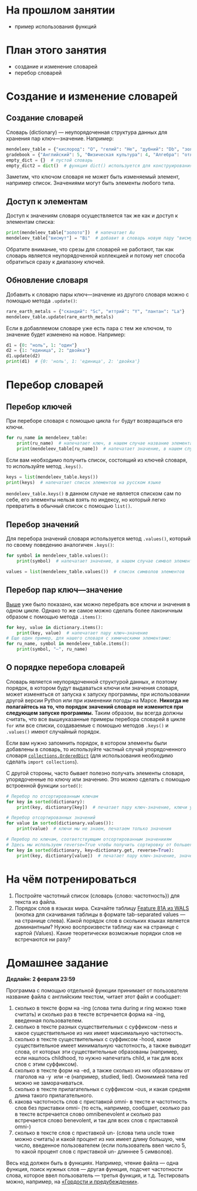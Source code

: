 # На прошлом занятии
* пример использования функций


# План этого занятия
* создание и изменение словарей
* перебор словарей


# Создание и изменение словарей

## Создание словарей

Словарь (dictionary) — неупорядоченная структура данных для хранения пар ключ—значение. Например:
```python
mendeleev_table = {"кислород": "O", "гелий": "He", "дубний": "Db", "золото": "Au"}  # ключ: значение
gradebook = {"Английский": 5, "Физическая культура": 4, "Алгебра": "отлично", "Геометрия": "неуд"}
empty_dict = {}  # пустой словарь
empty_dict2 = dict()  # функция dict() используется для конструирования словарей, аналог list для списков
```
Заметим, что ключом словаря не может быть изменяемый элемент, например список. Значениями могут быть элементы любого типа.

## Доступ к элементам

Доступ к значениям словаря осуществляется так же как и доступ к элементам списка:
```python
print(mendeleev_table["золото"])  # напечатает Au
mendeleev_table["висмут"] = "Bi"  # добавит в словарь новую пару "висмут": "Bi"
```

Обратите внимание, что срезы для словарей не работают, так как словарь является неупорядоченной коллекцией и потому нет способа обратиться сразу к диапазону ключей.

## Обновление словаря

Добавить к словарю пары ключ—значение из другого словаря можно с помощью метода `.update()`:
```python
rare_earth_metals = {"скандий": "Sc", "иттрий": "Y", "лантан": "La"}
mendeleev_table.update(rare_earth_metals)
```
Если в добавляемом словаре уже есть пара с тем же ключом, то значение будет изменено на новое. Например:
```python
d1 = {0: "ноль", 1: "один"}
d2 = {1: "единица", 2: "двойка"}
d1.update(d2)
print(d1)  # {0: 'ноль', 1: 'единица', 2: 'двойка'}
```

# Перебор словарей

## Перебор ключей

При переборе словаря с помощью цикла `for` будут возвращаться его ключи.
```python
for ru_name in mendeleev_table:
    print(ru_name)  # напечатает ключ, в нашем случае название элемента на русском
    print(mendeleev_table[ru_name])  # напечатает значение, в нашем случае символ элемента
```

Если вам необходимо получить список, состоящий из ключей словаря, то используйте метод `.keys()`.
```python
keys = list(mendeleev_table.keys())
print(keys)  # напечатает список элементов на русском языке
```

`mendeleev_table.keys()` в данном случае не является списком сам по себе, его элементы нельзя взять по индексу, но который легко превратить в обычный список с помощью `list()`.

## Перебор значений

Для перебора значений словаря используется метод `.values()`, который по своему поведению аналогичен `.keys()`:
```python
for symbol in mendeleev_table.values():
    print(symbol)  # напечатает значение, в нашем случае символ элемента

values = list(mendeleev_table.values())  # список символов элементов
```

## Перебор пар ключ—значение

[Выше](#Итерирование-ключей) уже было показано, как можно перебрать все ключи и значения в одном цикле. Однако то же самое можно сделать более лаконичным образом с помощью метода `.items()`:
```python
for key, value in dictionary.items():
    print(key, value)  # напечатает пару ключ—значение
# Еще один пример, для нашего словаря с химическими элементами:
for ru_name, symbol in mendeleev_table.items():
    print(symbol, "—", ru_name)
```

## О порядке перебора словарей

Словарь является неупорядоченной структурой данных, и поэтому порядок, в котором будут выдаваться ключи или значения словаря, может изменяться от запуска к запуску программы, при использовании другой версии Python или при изменении погоды на Марсе. **Никогда не полагайтесь на то, что порядок значений словаря не изменится при следующем запуске программы.** Таким образом, вы всегда должны считать, что все вышеуказанные примеры перебора словарей в цикле `for` или все списки, создаваемые с помощью методов `.keys()` и `.values()` имеют случайный порядок.

Если вам нужно запомнить порядок, в котором элементы были добавлены в словарь, то используйте частный случай упорядоченного словаря [`collections.OrderedDict`](https://docs.python.org/library/collections.html#collections.OrderedDict) (для использования необходимо сделать `import collections`).

С другой стороны, часто бывает полезно получать элементы словаря, упорядоченные по ключу или значению. Это можно сделать с помощью встроенной функции `sorted()`:
```python
# Перебор по отсортированным ключам
for key in sorted(dictionary):
    print(key, dictionary[key])  # печатает пару ключ-значение, ключи упорядочены

# Перебор отсортированных значений
for value in sorted(dictionary.values()):
    print(value)  # ключи мы не знаем, печатаем только значения

# Перебор по ключам, соответствующим отсортированным значенииям
# Здесь мы используем reverse=True чтобы получить сортировку от большего к меньшему
for key in sorted(dictionary, key=dictionary.get, reverse=True):
    print(key, dictionary[value])  # печатает пару ключ-значение, значения упорядочены по убыванию
```



# На чём потренироваться

1. Постройте частотный список (словарь {слово: частотность}) для текста из файла.
2. Порядок слов в языках мира. Скачайте таблицу [Feature 81A из WALS](http://wals.info/feature/81A) (кнопка для скачивания таблицы в формате tab-separated values — на странице слева). Какой порядок слов в скольких языках является доминантным? Нужно воспроизвести таблицу как на странице с картой (Values). Какие теоретически возможные порядки слов не встречаются ни разу?




# Домашнее задание

**Дедлайн: 2 февраля 23:59**

Программа с помощью отдельной функции принимает от пользователя название файла с английским текстом, читает этот файл и сообщает:

1. сколько в тексте форм на -ing (слова типа during и ring можно тоже считать) и сколько раз в тексте встречается форма на -ing, введенная пользователем.
2. сколько в тексте разных существительных с суффиксом -ness и какое существительное из них имеет максимальную частотность.
3. сколько в тексте существительных с суффиксом -hood, какое существительное имеет минимальную частотность, а также выводит слова, от которых эти существительные образованы (например, если нашлось childhood, то нужно напечатать child, и так для всех слов с этим суффиксом).
4. сколько в тексте форм на -ed, а также сколько из них образованы от глаголов на -y  или -e (например, studied, lied). Омонимией типа red можно не заморачиваться.
5. сколько в тексте прилагательных с суффиксом -ous, и какая средняя длина такого прилагательного.
6. какова частотность слов с приставкой omni- в тексте и частотность слов без приставки omni- (то есть, например, сообщает, сколько раз в тексте встречается слово omnibenevolent и сколько раз встречается слово benevolent, и так для всех слов с приставкой omni-)
7. сколько в тексте слов с приставкой un- (слова типа uncle тоже можно считать) и какой процент из них имеет длину большую, чем число, введенное пользователем (если пользователь ввел число 5, то какой процент слов с приставкой un- длиннее 5 символов).

Весь код должен быть в функциях. Например, чтение файла — одна функция, поиск нужных слов — другая функция, подсчет частотности слова, которое ввел пользователь — третья функция, и т.д. Тестировать можно, например, на [«Гордости и предубеждении»](https://github.com/morgan1189/HSE-Programming/raw/master/Pride_and_Prejudice.txt).